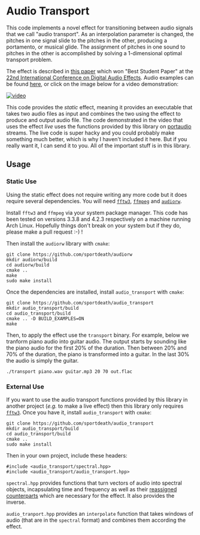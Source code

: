 # Audio Transport

This code implements a novel effect for transitioning between audio signals that we call "audio transport". As an interpolation parameter is changed, the pitches in one signal slide to the pitches in the other, producing a portamento, or musical glide. The assignment of pitches in one sound to pitches in the other is accomplished by solving a 1-dimensional optimal transport problem.

The effect is described in [this paper](https://arxiv.org/abs/1906.06763) which won "Best Student Paper" at the [22nd International Conference on Digital Audio Effects](http://dafx2019.bcu.ac.uk/). Audio examples can be found [here](https://soundcloud.com/audio_transport), or click on the image below for a video demonstration:

[![video](https://live.staticflickr.com/65535/49050087898_a81680c7cb_o_d.png)](https://www.youtube.com/watch?v=LXqZMKXSPJo)

This code provides the *static* effect, meaning it provides an executable that takes two audio files as input and combines the two using the effect to produce and output audio file. The code demonstrated in the video that uses the effect *live* uses the functions provided by this library on [portaudio](http://www.portaudio.com/) streams. The live code is super hacky and you could probably make something much better, which is why I haven't included it here. But if you really want it, I can send it to you. All of the important stuff is in this library.

## Usage

### Static Use

Using the static effect does not require writing any more code but it does require several dependencies. You will need [```fftw3```](http://fftw.org/), [```ffmpeg```](https://ffmpeg.org/) and [```audiorw```](https://github.com/sportdeath/audiorw).

Install ```fftw3``` and ```ffmpeg``` via your system package manager. This code has been tested on versions 3.3.8 and 4.2.3 respectively on a machine running Arch Linux. Hopefully things don't break on your system but if they do, please make a pull request :-) !

 Then install the ```audiorw``` library with ```cmake```:

    git clone https://github.com/sportdeath/audiorw
    mkdir audiorw/build
    cd audiorw/build
    cmake ..
    make
    sudo make install

Once the dependencies are installed, install ```audio_transport``` with ```cmake```:

    git clone https://github.com/sportdeath/audio_transport
    mkdir audio_transport/build
    cd audio_transport/build
    cmake .. -D BUILD_EXAMPLES=ON
    make

Then, to apply the effect use the ```transport``` binary. For example, below we tranform piano audio into guitar audio. The output starts by sounding like the piano audio for the first 20% of the duration. Then between 20% and 70% of the duration, the piano is transformed into a guitar. In the last 30% the audio is simply the guitar.

    ./transport piano.wav guitar.mp3 20 70 out.flac

### External Use

If you want to use the audio transport functions provided by this library in another project (*e.g.* to make a live effect) then this library only requires [```fftw3```](http://fftw.org/). Once you have it, install ```audio_transport``` with ```cmake```:

    git clone https://github.com/sportdeath/audio_transport
    mkdir audio_transport/build
    cd audio_transport/build
    cmake ..
    sudo make install

Then in your own project, include these headers:

    #include <audio_transport/spectral.hpp>
    #include <audio_transport/audio_transport.hpp>

```spectral.hpp``` provides functions that turn vectors of audio into spectral objects, incapsulating time and frequency as well as their [reassigned counterparts](https://en.wikipedia.org/wiki/Reassignment_method) which are necessary for the effect. It also provides the inverse.

```audio_tranport.hpp``` provides an ```interpolate``` function that takes windows of audio (that are in the ```spectral``` format) and combines them according the effect.
